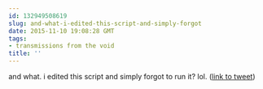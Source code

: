 ```yaml
---
id: 132949508619
slug: and-what-i-edited-this-script-and-simply-forgot
date: 2015-11-10 19:08:28 GMT
tags:
- transmissions from the void
title: ''
---
```

and what. i edited this script and simply forgot to run it? lol. (<a href="http://twitter.com/mxbees/status/664157117473947648">link to tweet</a>)
